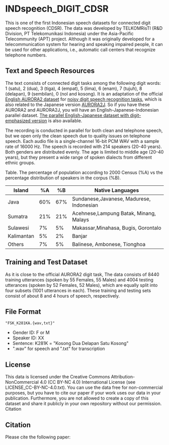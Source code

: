 # INDspeech_DIGIT_CDSR

This is one of the first Indonesian speech datasets for connected digit speech recognition (CDSR). The data was developed by TELKOMRisTI (R&D Division, PT Telekomunikasi Indonesia) under the Asia-Pacific Telecommunity (APT) project. Although it was originally developed for a telecommunication system for hearing and speaking impaired people, it can be used for other applications, i.e., automatic call centers that recognize telephone numbers. 

## Text and Speech Resources

The text consists of connected digit tasks among the following digit words: 1 (satu), 2 (dua), 3 (tiga), 4 (empat), 5 (lima), 6 (enam), 7 (tujuh), 8 (delapan), 9 (sembilan), 0 (nol and kosong). It is an adaptation of the official [English AURORA2 dataset](http://aurora.hsnr.de/aurora-2.html) for [noisy digit speech recognition tasks](http://dnt.kr.hsnr.de/aurora/download/asr2000_final_footer.pdf), which is also related to the Japanese version [AURORA2J](http://research.nii.ac.jp/src/en/CENSREC-1.html). So if you have these AURORA2 and AURORA2J, you will have an English-Japanese-Indonesian parallel dataset. [The parallel English-Japanese dataset with digit-emphasized version](http://www.phontron.com/pcbeu/) is also available. 

The recording is conducted in parallel for both clean and telephone speech, but we open only the clean speech due to quality issues on telephone speech. Each audio file is a single-channel 16-bit PCM WAV with a sample rate of 16000 Hz. The speech is recorded with 214 speakers (20-40 years). Both genders are distributed evenly. The age is limited to middle age (20-40 years), but they present a wide range of spoken dialects from different ethnic groups.

Table. The percentage of population according to 2000 Census (%A) vs the percentage distribution of speakers in the corpus (%B). 

| Island     |  %A |  %B | Native Languages                         |
| ---------- | --- | --- | ---------------------------------------- |
| Java       | 60% | 67% | Sundanese,Javanese, Madurese, Indonesian |
| Sumatra    | 21% | 21% | Acehnese,Lampung Batak, Minang, Malays   | 
| Sulawesi   |  7% |  5% | Makassar,Minahasa, Bugis, Gorontalo      | 
| Kalimantan |  5% |  2% | Banjar                                   |
| Others     |  7% |  5% | Balinese, Ambonese, Tionghoa             |

## Training and Test Dataset

As it is close to the official AURORA2 digit task, The data consists of 8440 training utterances (spoken by 55 Females, 55 Males) and 4004 testing utterances (spoken by 52 Females, 52 Males), which are equally split into four subsets (1001 utterances in each). These training and testing sets consist of about 8 and 4 hours of speech, respectively.

## File Format

```
"FSK_K281KA.{wav,txt}" 
```

- Gender ID: F or M
- Speaker ID: XX
- Sentence: K281K = "Kosong Dua Delapan Satu Kosong"
- ".wav" for speech and ".txt" for transcription

## License

This data is licensed under the Creative Commons Attribution-NonCommercial 4.0 (CC BY-NC 4.0) International License (see LICENSE_CC-BY-NC-4.0.txt).
You can use the data free for non-commercial purposes, but you have to cite our paper if your work uses our data in your publication. Furthermore, you are not allowed to create a copy of this dataset and share it publicly in your own repository without our permission.
Citation

## Citation

Please cite the following paper:

```

```
